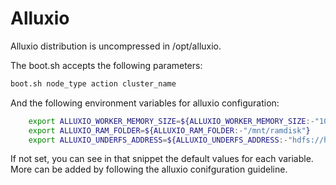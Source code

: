 # Alluxio

Alluxio distribution is uncompressed in /opt/alluxio.

The boot.sh accepts the following parameters:

```sh
boot.sh node_type action cluster_name
```

And the following environment variables for alluxio configuration:

```sh
    export ALLUXIO_WORKER_MEMORY_SIZE=${ALLUXIO_WORKER_MEMORY_SIZE:-"1024MB"}
    export ALLUXIO_RAM_FOLDER=${ALLUXIO_RAM_FOLDER:-"/mnt/ramdisk"}
    export ALLUXIO_UNDERFS_ADDRESS=${ALLUXIO_UNDERFS_ADDRESS:-"hdfs://hdfs-namenode:8020"}
```

If not set, you can see in that snippet the default values for each variable. More can be added by following the alluxio conifguration guideline.
